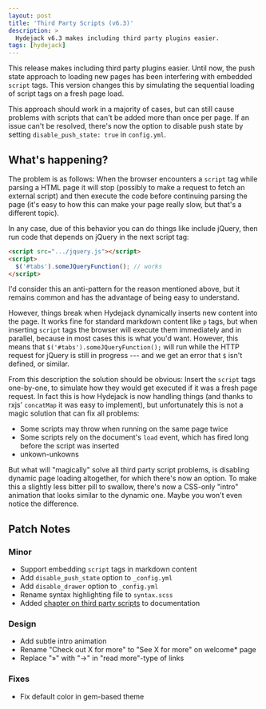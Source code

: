 ```yaml
---
layout: post
title: 'Third Party Scripts (v6.3)'
description: >
  Hydejack v6.3 makes including third party plugins easier.
tags: [hydejack]
---
```


This release makes including third party plugins easier.
Until now, the push state approach to loading new pages has been interfering with embedded `script` tags.
This version changes this by simulating the sequential loading of script tags on a fresh page load.

This approach should work in a majority of cases, but can still cause problems with scripts that can't be added more than once per page.
If an issue can't be resolved, there's now the option to disable push state by setting `disable_push_state: true` in `config.yml`.

## What's happening?
The problem is as follows:
When the browser encounters a `script` tag while parsing a HTML page it will stop (possibly to make a request to fetch
an external script) and then execute the code before continuing parsing the page
(it's easy to how this can make your page really slow, but that's a different topic).

In any case, due of this behavior you can do things like include jQuery,
then run code that depends on jQuery in the next script tag:

~~~html
<script src=".../jquery.js"></script>
<script>
  $('#tabs').someJQueryFunction(); // works
</script>
~~~

I'd consider this an anti-pattern for the reason mentioned above,
but it remains common and has the advantage of being easy to understand.

However, things break when Hydejack dynamically inserts new content into the page.
It works fine for standard markdown content like `p` tags,
but when inserting `script` tags the browser will execute them immediately and in parallel,
because in most cases this is what you'd want.
However, this means that `$('#tabs').someJQueryFunction();` will run while the HTTP request for jQuery is still
in progress --- and we get an error that `$` isn't defined, or similar.

From this description the solution should be obvious: Insert the `script` tags one-by-one,
to simulate how they would get executed if it was a fresh page request.
In fact this is how Hydejack is now handling things (and thanks to rxjs' `concatMap` it was easy to implement),
but unfortunately this is not a magic solution that can fix all problems:

* Some scripts may throw when running on the same page twice
* Some scripts rely on the document's `load` event, which has fired long before the script was inserted
* unkown-unkowns

But what will "magically" solve all third party script problems, is disabling dynamic page loading altogether,
for which there's now an option.
To make this a slightly less bitter pill to swallow,
there's now a CSS-only "intro" animation that looks similar to the dynamic one.
Maybe you won't even notice the difference.

## Patch Notes
### Minor
* Support embedding `script` tags in markdown content
* Add `disable_push_state` option to `_config.yml`
* Add `disable_drawer` option to `_config.yml`
* Rename syntax highlighting file to `syntax.scss`
* Added [chapter on third party scripts][scripts] to documentation

### Design
* Add subtle intro animation
* Rename "Check out X for more" to "See X for more" on welcome\* page
* Replace "»" with "→" in "read more"-type of links

### Fixes
* Fix default color in gem-based theme

[scripts]: ../docs/7.0.0/scripts.md
